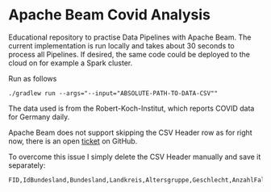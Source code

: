 # Apache Beam Covid Analysis

Educational repository to practise Data Pipelines with Apache Beam. The current implementation is run locally and takes about 30 seconds to process all Pipelines. If desired, the same code could be deployed to the cloud on for example a Spark cluster.

Run as follows

```
./gradlew run --args="--input="ABSOLUTE-PATH-TO-DATA-CSV""
```

The data used is from the Robert-Koch-Institut, which reports COVID data for Germany daily.

Apache Beam does not support skipping the CSV Header row as for right now, there is an open [ticket](https://github.com/apache/beam/issues/17990) on GitHub.

To overcome this issue I simply delete the CSV Header manually and save it separately:

```
FID,IdBundesland,Bundesland,Landkreis,Altersgruppe,Geschlecht,AnzahlFall,AnzahlTodesfall,Meldedatum,IdLandkreis,Datenstand,NeuerFall,NeuerTodesfall,Refdatum,NeuGenesen,AnzahlGenesen,IstErkrankungsbeginn,Altersgruppe2
```
